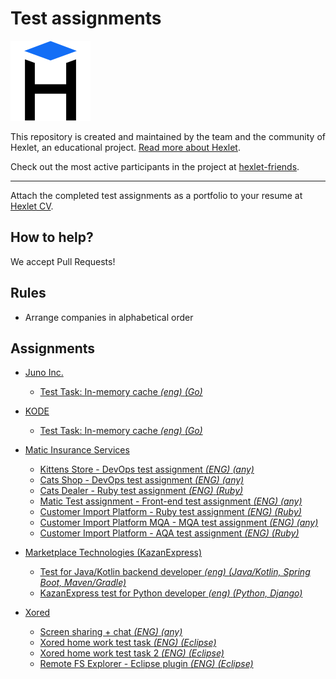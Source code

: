 # Test assignments

[![Hexlet Ltd. logo](https://raw.githubusercontent.com/Hexlet/assets/master/images/hexlet_logo128.png)](https://hexlet.io/?utm_source=github&utm_medium=link&utm_campaign=ru-test-assignments)

This repository is created and maintained by the team and the community of Hexlet, an educational project. [Read more about Hexlet](https://hexlet.io/?utm_source=github&utm_medium=link&utm_campaign=ru-test-assignments).

Check out the most active participants in the project at [hexlet-friends](https://friends.hexlet.io/).

----

Attach the completed test assignments as a portfolio to your resume at [Hexlet CV](https://cv.hexlet.io/).

## How to help?

We accept Pull Requests!

## Rules

* Arrange companies in alphabetical order

## Assignments

* [Juno Inc.](https://gojuno.com/)
  * [Test Task: In-memory cache _(eng)_ _(Go)_](https://github.com/gojuno/test_tasks)

* [KODE](https://kode.ru/)
  * [Test Task: In-memory cache *(eng)* *(Go)*](https://github.com/gojuno/test_tasks)

* [Matic Insurance Services](https://matic.com/)
  * [Kittens Store - DevOps test assignment *(ENG)* *(any)*](https://github.com/matic-insurance/assignment-kittens-store)
  * [Cats Shop - DevOps test assignment *(ENG)* *(any)*](https://github.com/matic-insurance/assignment-cats-shop)
  * [Cats Dealer - Ruby test assignment *(ENG)* *(Ruby)*](https://github.com/matic-insurance/assignment-cats-dealer)
  * [Matic Test assignment - Front-end test assignment *(ENG)* *(any)*](https://github.com/matic-insurance/assignment-fetch-n-cache)
  * [Customer Import Platform - Ruby test assignment *(ENG)* *(Ruby)*](https://github.com/matic-insurance/assignment-test-import)
  * [Customer Import Platform MQA - MQA test assignment *(ENG)* *(any)*](https://github.com/matic-insurance/assignment-test-import)
  * [Customer Import Platform - AQA test assignment *(ENG)* *(Ruby)*](https://github.com/matic-insurance/assignment-test-import)
  
* [Marketplace Technologies (KazanExpress)](https://github.com/KazanExpress)
  * [Test for Java/Kotlin backend developer *(eng)* *(Java/Kotlin, Spring Boot, Maven/Gradle)*](https://github.com/KazanExpress/wms-backend-test-task)
  * [KazanExpress test for Python developer *(eng)* *(Python, Django)*](https://github.com/KazanExpress/django-test-task)
  
* [Xored](http://ru.xored.com/)
  * [Screen sharing + chat *(ENG)* *(any)*](https://docs.xored.com/display/XL/Test+task+Screen+sharing+with+chat)
  * [Xored home work test task *(ENG)* *(Eclipse)*](https://docs.xored.com/display/XL/Xored+home+work+test+task)
  * [Xored home work test task 2 *(ENG)* *(Eclipse)*](https://docs.xored.com/display/XL/Xored+home+work+test+task+2)
  * [Remote FS Explorer - Eclipse plugin *(ENG)* *(Eclipse)*](https://docs.xored.com/pages/viewpage.action?pageId=22742624)
